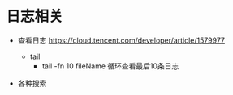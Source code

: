 # 日志相关
+ 查看日志
https://cloud.tencent.com/developer/article/1579977
    + tail 
        + tail -fn 10 fileName 循环查看最后10条日志


+ 各种搜索
